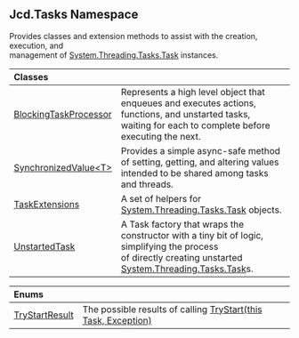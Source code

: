 ## Jcd.Tasks Namespace

Provides classes and extension methods to assist with the creation, execution, and  
management of [System.Threading.Tasks.Task](https://docs.microsoft.com/en-us/dotnet/api/System.Threading.Tasks.Task 'System.Threading.Tasks.Task') instances.

| Classes | |
| :--- | :--- |
| [BlockingTaskProcessor](Jcd.Tasks.BlockingTaskProcessor.md 'Jcd.Tasks.BlockingTaskProcessor') | Represents a high level object that enqueues and executes actions, functions, and unstarted tasks,<br/>waiting for each to complete before executing the next. |
| [SynchronizedValue&lt;T&gt;](Jcd.Tasks.SynchronizedValue_T_.md 'Jcd.Tasks.SynchronizedValue<T>') | Provides a simple async-safe method of setting, getting, and altering values intended to be shared among tasks and threads. |
| [TaskExtensions](Jcd.Tasks.TaskExtensions.md 'Jcd.Tasks.TaskExtensions') | A set of helpers for [System.Threading.Tasks.Task](https://docs.microsoft.com/en-us/dotnet/api/System.Threading.Tasks.Task 'System.Threading.Tasks.Task') objects. |
| [UnstartedTask](Jcd.Tasks.UnstartedTask.md 'Jcd.Tasks.UnstartedTask') | A Task factory that wraps the constructor with a tiny bit of logic, simplifying the process<br/>of directly creating unstarted [System.Threading.Tasks.Task](https://docs.microsoft.com/en-us/dotnet/api/System.Threading.Tasks.Task 'System.Threading.Tasks.Task')s. |

| Enums | |
| :--- | :--- |
| [TryStartResult](Jcd.Tasks.TryStartResult.md 'Jcd.Tasks.TryStartResult') | The possible results of calling [TryStart(this Task, Exception)](Jcd.Tasks.TaskExtensions.TryStart(thisSystem.Threading.Tasks.Task,System.Exception).md 'Jcd.Tasks.TaskExtensions.TryStart(this System.Threading.Tasks.Task, System.Exception)') |
